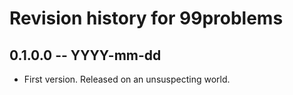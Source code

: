 # Revision history for 99problems

## 0.1.0.0  -- YYYY-mm-dd

* First version. Released on an unsuspecting world.
